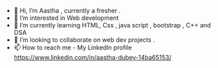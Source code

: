 - 👋 Hi, I’m Aastha , currently a fresher . 
- 👀 I’m interested in Web development 
- 🌱 I’m currently learning HTML, Css , java script , bootstrap , C++ and DSA 
- 💞️ I’m looking to collaborate on web dev projects .
- 📫 How to reach me - My Linkedln profile https://www.linkedin.com/in/aastha-dubey-14ba65153/

<!---
aasthad27/aasthad27 is a ✨ special ✨ repository because its `README.md` (this file) appears on your GitHub profile.
You can click the Preview link to take a look at your changes.
--->
